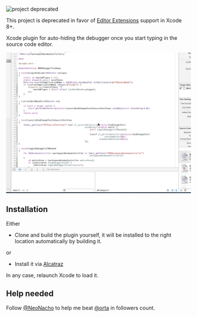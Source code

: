 ![project deprecated](https://img.shields.io/badge/project%20status-deprecated-red.svg)

This project is deprecated in favor of [Editor Extensions](https://developer.apple.com/videos/play/wwdc2016/414/) support in Xcode 8+.

Xcode plugin for auto-hiding the debugger once you start typing in the source code editor.

![](plugin.gif)

## Installation

Either

- Clone and build the plugin yourself, it will be installed to the right location automatically by building it.

or

- Install it via [Alcatraz](http://alcatraz.io/)

In any case, relaunch Xcode to load it.

## Help needed

Follow [@NeoNacho](https://twitter.com/NeoNacho) to help me beat [@orta](https://twitter.com/orta) in followers count.
